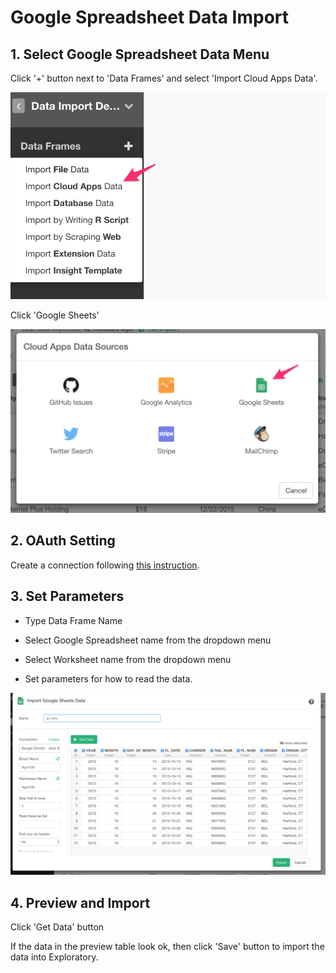 # Google Spreadsheet Data Import

## 1. Select Google Spreadsheet Data Menu

Click '+' button next to 'Data Frames' and select 'Import Cloud Apps Data'.

![](images/import-cloudapps.png)

Click 'Google Sheets'

![](images/select-google-sheet.png)

## 2. OAuth Setting

Create a connection following [this instruction](https://blog.exploratory.io/how-to-setup-oauth-cloud-apps-connections-in-exploratory-a5c20d18e7c7).

## 3. Set Parameters

- Type Data Frame Name

- Select Google Spreadsheet name from the dropdown menu

- Select Worksheet name from the dropdown menu

- Set parameters for how to read the data.

![](images/import_gs_data.png)

## 4. Preview and Import

Click 'Get Data' button

If the data in the preview table look ok, then click 'Save' button to import the data into Exploratory.
